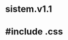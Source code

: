 # sistem.v1.1
<html readme.md="include" include="html" html=".html">
  <h1 tittle="head">
  #include .css

  </h1>
<head>
<tittle style="width:100%;height:60px; bagroungbaground:blue;>site</tittle>  
</head>


</html>





